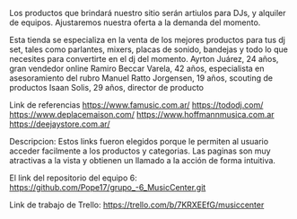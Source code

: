 Los productos que brindará nuestro sitio serán artiulos para DJs, y alquiler de equipos. Ajustaremos nuestra oferta a la demanda del momento. 

Esta tienda se especializa en la venta de los mejores productos para tus dj set, tales como parlantes, mixers, placas de sonido, bandejas y todo lo que necesites para convertirte en el dj del momento.
Ayrton Juárez, 24 años, gran vendedor online
Ramiro Beccar Varela, 42 años, especialista en asesoramiento del rubro
Manuel Ratto Jorgensen, 19 años, scouting de productos
Isaan Solis, 29 años, director de producto

Link de referencias
https://www.famusic.com.ar/ 
https://tododj.com/
https://www.deplacemaison.com/
https://www.hoffmannmusica.com.ar
https://deejaystore.com.ar/

Descripcion: Estos links fueron elegidos porque le permiten al usuario acceder facilmente a los productos y categorias. Las paginas son muy atractivas a la vista y obtienen un llamado a la acción de forma intuitiva. 

El link del repositorio del equipo 6:
https://github.com/Pope17/grupo_-6_MusicCenter.git

Link de trabajo de Trello:
https://trello.com/b/7KRXEEfG/musiccenter






